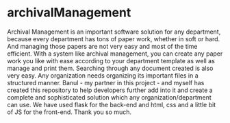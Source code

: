# archivalManagement
Archival Management is an important software solution for any department, because every department has tons of paper work,
whether in soft or hard. And managing those papers are not very easy and most of the time efficient. With a system like archival
management, you can create any paper work you like with ease according to your department template as well as manage and print them.
Searching through any document created is also very easy. Any organization needs organizing its important files in a structured manner.
Banul - my partner in this project - and myself has created this repository to help developers further add into it and create a complete
and sophisticated solution which any organization/department can use. 
We have used flask for the back-end and html, css and a little bit of JS for the  front-end.
Thank you so much.
